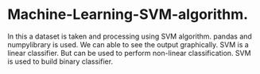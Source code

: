 # Machine-Learning-SVM-algorithm.
In this a dataset is taken and processing using SVM algorithm.
pandas and numpylibrary is used.
We can able to see the output graphically.
SVM is a linear classifier. But can be used to perform non-linear classification.
SVM is used to build binary classifier.
